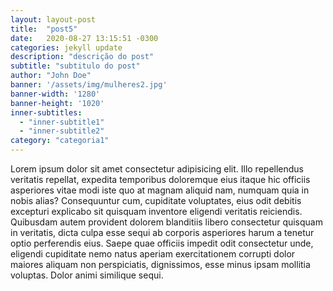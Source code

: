 ```yaml
---
layout: layout-post
title:  "post5"
date:   2020-08-27 13:15:51 -0300
categories: jekyll update
description: "descrição do post"
subtitle: "subtitulo do post"
author: "John Doe"
banner: '/assets/img/mulheres2.jpg'
banner-width: '1280'
banner-height: '1020'
inner-subtitles: 
  - "inner-subtitle1"
  - "inner-subtitle2"
category: "categoria1"
---
```

Lorem ipsum dolor sit amet consectetur adipisicing elit. Illo repellendus veritatis repellat, expedita temporibus doloremque eius itaque hic officiis asperiores vitae modi iste quo at magnam aliquid nam, numquam quia in nobis alias? Consequuntur cum, cupiditate voluptates, eius odit debitis excepturi explicabo sit quisquam inventore eligendi veritatis reiciendis. Quibusdam autem provident dolorem blanditiis libero consectetur quisquam in veritatis, dicta culpa esse sequi ab corporis asperiores harum a tenetur optio perferendis eius. Saepe quae officiis impedit odit consectetur unde, eligendi cupiditate nemo natus aperiam exercitationem corrupti dolor maiores aliquam non perspiciatis, dignissimos, esse minus ipsam mollitia voluptas. Dolor animi similique sequi.